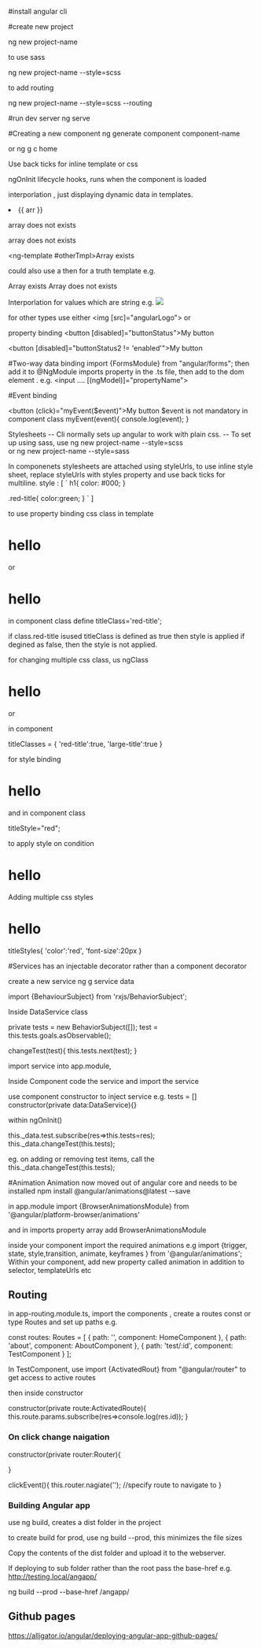 #install angular cli


#create new project

ng new project-name

to use sass

ng new project-name --style=scss

to add routing 

ng new project-name --style=scss --routing


#run dev server
ng serve



#Creating a new component
ng generate component component-name

or 
ng g c home




Use back ticks for inline template or css

ngOnInit lifecycle hooks, runs when the component is loaded

interporlation , just displaying dynamic data in templates.

  <li *ngFor="let arr of myArr">{{ arr }}</li>


<p *ngIf="!myArr"> array does not exists</p>


<p *ngIf="!myArr; else otherTmpl "> array does not exists</p>

<ng-template #otherTmpl>Array exists</ng-template>

could also use a then for a truth template e.g.

<p *ngIf="myArr; then truthTempl else otherTmpl "></p>
<ng-template #truthTempl>Array exists</ng-template>
<ng-template #otherTmpl>Array does not exists</ng-template>


Interporlation for values which are string 
e.g. <img src="{{angularLogo}}">

for other types use either 
<img [src]="angularLogo">
or
<img bind-src="angularLogo">


property binding 
<button [disabled]="buttonStatus">My button</button>

<button [disabled]="buttonStatus2 != 'enabled'">My button</button>

#Two-way data binding
import {FormsModule} from "angular/forms";
then add it to @NgModule imports property in the .ts file, 
then add to the dom element .
e.g. <input .... [(ngModel)]="propertyName">


#Event binding

 <button (click)="myEvent($event)">My button</button>
 $event is not mandatory
in component class 
 myEvent(event){
    console.log(event);
  }

Stylesheets
-- Cli normally sets up angular to work with plain css. 
-- To set up using sass, use 
     ng new project-name --style=scss    
     or 
     ng new project-name --style=sass    

In componenets stylesheets are attached using styleUrls, to use inline style sheet, replace styleUrls with styles property and use back ticks for multiline. 
style : [
`
 h1{
  color: #000;
 }

 .red-title{
  color:green;
 }
`
]

to use property binding css class in template 
<h1 [class]="titleClass">hello</h1> or 
<h1 [class.red-title]="titleClass">hello</h1>
in component class define titleClass='red-title';

if class.red-title isused titleClass is defined as true then style is applied if degined as false, then the style is not applied.

for changing multiple css class, us ngClass
<h1 [ngClass]="titleClasses">hello</h1> or 


in component

titleClasses = {
   'red-title':true,
   'large-title':true
}

for style binding 
<h1 [style.color]="titleStyle">hello</h1> and in component class

titleStyle="red";

to apply style on condition
<h1 [style.color]="titleStyle ? 'green' : 'pink'">hello</h1>

Adding multiple css styles
<h1 [ngStyle]="titleStyles">hello</h1>

titleStyles{
  'color':'red',
  'font-size':20px 
}


#Services
has an injectable decorator rather than a component decorator

create a new service 
ng g service data

import {BehaviourSubject} from 'rxjs/BehaviorSubject';

Inside DataService class 

private tests = new BehaviorSubject<any>([]);
test = this.tests.goals.asObservable();

changeTest(test){
    this.tests.next(test);
}



import service into app.module, 

Inside Component code the service and import the service 

use component constructor to inject service
e.g. 
tests = []
constructor(private data:DataService){}

within ngOnInit()

this._data.test.subscribe(res=>this.tests=res);
this._data.changeTest(this.tests);


eg. on adding or removing test items, call the this._data.changeTest(this.tests);



#Animation
Animation now moved out of angular core and needs to be installed 
npm install @angular/animations@latest --save


in app.module
import {BrowserAnimationsModule} from '@angular/platform-browser/animations'

and in imports property array add BrowserAnimationsModule

inside your component import the required animations e.g
import {trigger, state, style,transition, animate, keyframes } from '@angular/animations';
Within your component, add new property called animation in addition to selector, templateUrls etc


## Routing
in app-routing.module.ts, import the components , create a routes const or type Routes and set up paths e.g.

const routes: Routes = [
  { path: '', component: HomeComponent },
  { path: 'about', component: AboutComponent },
  { path: 'test/:id', component: TestComponent }
];

In TestComponent, use import {ActivatedRout} from "@angular/router" to get access to active routes

then inside constructor

constructor(private route:ActivatedRoute){
    this.route.params.subscribe(res=>console.log(res.id));
}


### On click change naigation

constructor(private router:Router){
    
}

clickEvent(){
    this.router.nagiate(''); //specify route to navigate to
}

### Building Angular app

use ng build, creates a dist folder in the project



to create build for prod, use ng build --prod, this minimizes the file sizes 




Copy the contents of the dist folder and upload it to the webserver.

If deploying to sub folder rather than the root pass the base-href e.g. http://testing.local/angapp/

ng build --prod --base-href /angapp/  


## Github pages
https://alligator.io/angular/deploying-angular-app-github-pages/